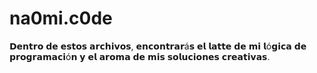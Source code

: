 # na0mi.c0de
𝗗𝗲𝗻𝘁𝗿𝗼 𝗱𝗲 𝗲𝘀𝘁𝗼𝘀 𝗮𝗿𝗰𝗵𝗶𝘃𝗼𝘀, 𝗲𝗻𝗰𝗼𝗻𝘁𝗿𝗮𝗿á𝘀 𝗲𝗹 𝗹𝗮𝘁𝘁𝗲 𝗱𝗲 𝗺𝗶 𝗹ó𝗴𝗶𝗰𝗮 𝗱𝗲 𝗽𝗿𝗼𝗴𝗿𝗮𝗺𝗮𝗰𝗶ó𝗻 𝘆 𝗲𝗹 𝗮𝗿𝗼𝗺𝗮 𝗱𝗲 𝗺𝗶𝘀 𝘀𝗼𝗹𝘂𝗰𝗶𝗼𝗻𝗲𝘀 𝗰𝗿𝗲𝗮𝘁𝗶𝘃𝗮𝘀.
